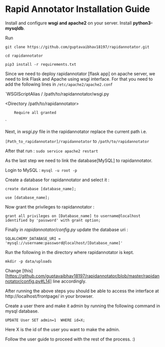 # Rapid Annotator Installation Guide

Install and configure **wsgi and apache2** on your server.
Install **python3-mysqldb**.

Run

`git clone https://github.com/guptavaibhav18197/rapidannotator.git`

`cd rapidannotator`

`pip3 install -r requirements.txt`


Since we need to deploy rapidannotator [flask app] on apache server, we need to link Flask and Apache using wsgi interface. For that you need to add the following lines in `/etc/apache2/apache2.conf`

`WSGIScriptAlias / /path/to/rapidannotator/wsgi.py

<Directory /path/to/rapidannotator>

        Require all granted

</Directory>
`

Next, in _wsgi.py_ file in the rapidannotator replace the current path i.e.

`[Path_to_rapidannotator]/rapidannotator` to `/path/to/rapidannotator`

After that run : `sudo service apache2 restart`

As the last step we need to link the database[MySQL] to rapidannotator.

Login to MySQL : `mysql -u root -p`

Create a database for rapidannotator and select it :

`create database [database_name];`

`use [database_name];`

Now grant the privileges to rapidannotator :

`grant all privileges on [Database_name] to username@localhost identified by 'password' with grant option;`

Finally in _rapidannotator/config.py_ update the database uri :

`SQLALCHEMY_DATABASE_URI = 'mysql://username:password@localhost/[Database_name]'`

Run the following in the directory where rapidannotator is kept.

`mkdir -p data/uploads`

Change [this][https://github.com/guptavaibhav18197/rapidannotator/blob/master/rapidannotator/config.py#L14] line accordingly.


After running the above steps you should be able to access the interface at http://localhost/frontpage/ in your browser.

Create a user there and make it admin by running the following command in mysql database.

`UPDATE User SET admin=1  WHERE id=X;`

Here X is the id of the user you want to make the admin.

Follow the user guide to proceed with the rest of the process. :)
